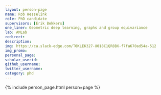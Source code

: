 ```yaml
---
layout: person-page
name: Rob Hesselink
role: PhD candidate
supervisors: [Erik Bekkers]
one_liner: Geometric deep learning, graphs and group equivariance
lab: AMLab
redirect: 
description: 
img: https://ca.slack-edge.com/T0KLEK327-U018C1QR8BX-f7fa670ad54a-512
img_promo: 
personal_page: 
scholar_userid: 
github_username: 
twitter_username: 
category: phd 
---
```


{% include person_page.html person=page %}
